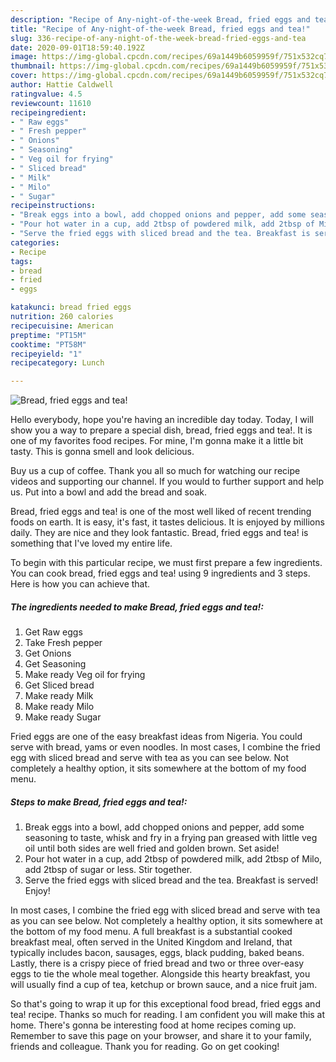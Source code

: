 ```yaml
---
description: "Recipe of Any-night-of-the-week Bread, fried eggs and tea!"
title: "Recipe of Any-night-of-the-week Bread, fried eggs and tea!"
slug: 336-recipe-of-any-night-of-the-week-bread-fried-eggs-and-tea
date: 2020-09-01T18:59:40.192Z
image: https://img-global.cpcdn.com/recipes/69a1449b6059959f/751x532cq70/bread-fried-eggs-and-tea-recipe-main-photo.jpg
thumbnail: https://img-global.cpcdn.com/recipes/69a1449b6059959f/751x532cq70/bread-fried-eggs-and-tea-recipe-main-photo.jpg
cover: https://img-global.cpcdn.com/recipes/69a1449b6059959f/751x532cq70/bread-fried-eggs-and-tea-recipe-main-photo.jpg
author: Hattie Caldwell
ratingvalue: 4.5
reviewcount: 11610
recipeingredient:
- " Raw eggs"
- " Fresh pepper"
- " Onions"
- " Seasoning"
- " Veg oil for frying"
- " Sliced bread"
- " Milk"
- " Milo"
- " Sugar"
recipeinstructions:
- "Break eggs into a bowl, add chopped onions and pepper, add some seasoning to taste, whisk and fry in a frying pan greased with little veg oil until both sides are well fried and golden brown. Set aside!"
- "Pour hot water in a cup, add 2tbsp of powdered milk, add 2tbsp of Milo, add 2tbsp of sugar or less. Stir together."
- "Serve the fried eggs with sliced bread and the tea. Breakfast is served! Enjoy!"
categories:
- Recipe
tags:
- bread
- fried
- eggs

katakunci: bread fried eggs 
nutrition: 260 calories
recipecuisine: American
preptime: "PT15M"
cooktime: "PT58M"
recipeyield: "1"
recipecategory: Lunch

---
```



![Bread, fried eggs and tea!](https://img-global.cpcdn.com/recipes/69a1449b6059959f/751x532cq70/bread-fried-eggs-and-tea-recipe-main-photo.jpg)

Hello everybody, hope you're having an incredible day today. Today, I will show you a way to prepare a special dish, bread, fried eggs and tea!. It is one of my favorites food recipes. For mine, I'm gonna make it a little bit tasty. This is gonna smell and look delicious.

Buy us a cup of coffee. Thank you all so much for watching our recipe videos and supporting our channel. If you would to further support and help us. Put into a bowl and add the bread and soak.

Bread, fried eggs and tea! is one of the most well liked of recent trending foods on earth. It is easy, it's fast, it tastes delicious. It is enjoyed by millions daily. They are nice and they look fantastic. Bread, fried eggs and tea! is something that I've loved my entire life.


To begin with this particular recipe, we must first prepare a few ingredients. You can cook bread, fried eggs and tea! using 9 ingredients and 3 steps. Here is how you can achieve that.

<!--inarticleads1-->

##### The ingredients needed to make Bread, fried eggs and tea!:

1. Get  Raw eggs
1. Take  Fresh pepper
1. Get  Onions
1. Get  Seasoning
1. Make ready  Veg oil for frying
1. Get  Sliced bread
1. Make ready  Milk
1. Make ready  Milo
1. Make ready  Sugar


Fried eggs are one of the easy breakfast ideas from Nigeria. You could serve with bread, yams or even noodles. In most cases, I combine the fried egg with sliced bread and serve with tea as you can see below. Not completely a healthy option, it sits somewhere at the bottom of my food menu. 

<!--inarticleads2-->

##### Steps to make Bread, fried eggs and tea!:

1. Break eggs into a bowl, add chopped onions and pepper, add some seasoning to taste, whisk and fry in a frying pan greased with little veg oil until both sides are well fried and golden brown. Set aside!
1. Pour hot water in a cup, add 2tbsp of powdered milk, add 2tbsp of Milo, add 2tbsp of sugar or less. Stir together.
1. Serve the fried eggs with sliced bread and the tea. Breakfast is served! Enjoy!


In most cases, I combine the fried egg with sliced bread and serve with tea as you can see below. Not completely a healthy option, it sits somewhere at the bottom of my food menu. A full breakfast is a substantial cooked breakfast meal, often served in the United Kingdom and Ireland, that typically includes bacon, sausages, eggs, black pudding, baked beans. Lastly, there is a crispy piece of fried bread and two or three over-easy eggs to tie the whole meal together. Alongside this hearty breakfast, you will usually find a cup of tea, ketchup or brown sauce, and a nice fruit jam. 

So that's going to wrap it up for this exceptional food bread, fried eggs and tea! recipe. Thanks so much for reading. I am confident you will make this at home. There's gonna be interesting food at home recipes coming up. Remember to save this page on your browser, and share it to your family, friends and colleague. Thank you for reading. Go on get cooking!
